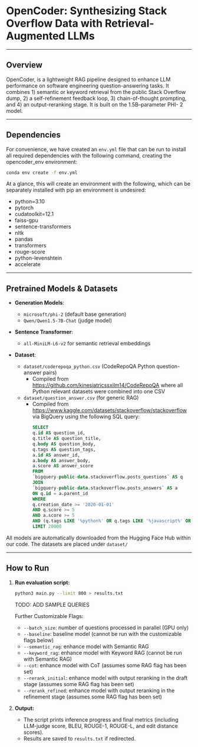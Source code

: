 # OpenCoder: Synthesizing Stack Overflow Data with Retrieval-Augmented LLMs

---

## Overview

OpenCoder, is a lightweight RAG pipeline designed to enhance LLM performance on software engineering question-answering tasks. It combines 1) semantic or keyword retrieval from the public Stack Overflow dump, 2) a self-refinement feedback loop, 3) chain-of-thought prompting, and 4) an output-reranking stage. It is built on the 1.5B–parameter PHI- 2 model.

---

## Dependencies

For convenience, we have created an `env.yml` file that can be run to install all required dependencies with the following command, creating the opencoder_env environment:

```bash
conda env create -f env.yml
```

At a glance, this will create an environment with the following, which can be separately installed with pip an environment is undesired:
* python=3.10
* pytorch
* cudatoolkit=12.1
* faiss-gpu
* sentence-transformers
* nltk
* pandas
* transformers
* rouge-score
* python-levenshtein
* accelerate

---

## Pretrained Models & Datasets

* **Generation Models**:

  * `microsoft/phi-2` (default base generation)
  * `Qwen/Qwen1.5-7B-Chat` (judge model)
* **Sentence Transformer**:

  * `all-MiniLM-L6-v2` for semantic retrieval embeddings
* **Dataset**:

  * `dataset/coderepoqa_python.csv` (CodeRepoQA Python question-answer pairs)
    * Compiled from https://github.com/kinesiatricssxilm14/CodeRepoQA where all Python relevant datasets were combined into one CSV
  * `dataset/question_answer.csv` (for generic RAG)
    * Compiled from https://www.kaggle.com/datasets/stackoverflow/stackoverflow via BigQuery using the following SQL query:
        ```sql
        SELECT
        q.id AS question_id,
        q.title AS question_title,
        q.body AS question_body,
        q.tags AS question_tags,
        a.id AS answer_id,
        a.body AS answer_body,
        a.score AS answer_score
        FROM
        `bigquery-public-data.stackoverflow.posts_questions` AS q
        JOIN
        `bigquery-public-data.stackoverflow.posts_answers` AS a
        ON q.id = a.parent_id
        WHERE
        q.creation_date >= '2020-01-01'
        AND q.score >= 5
        AND a.score >= 5
        AND (q.tags LIKE '%python%' OR q.tags LIKE '%javascript%' OR q.tags LIKE '%java%')
        LIMIT 20000
        ```

All models are automatically downloaded from the Hugging Face Hub within our code. The datasets are placed under `dataset/`

---

## How to Run

1. **Run evaluation script:**

   ```bash
   python3 main.py --limit 800 > results.txt
   ```

   TODO: ADD SAMPLE QUERIES

   Further Customizable Flags:
   * `--batch_size`: number of questions processed in parallel (GPU only)
   * `--baseline`: baseline model (cannot be run with the customizable flags below)
   * `--semantic_rag`: enhance model with Semantic RAG
   * `--keyword_rag`: enhance model with Keyword RAG (cannot be run with Semantic RAG)
   * `--cot`: enhance model with CoT (assumes some RAG flag has been set)
   * `--rerank_initial`: enhance model with output reranking in the draft stage (assumes some RAG flag has been set)
   * `--rerank_refined`: enhance model with output reranking in the refinement stage (assumes some RAG flag has been set)

2. **Output:**
   * The script prints inference progress and final metrics (including LLM-judge score, BLEU, ROUGE-1, ROUGE-L, and edit distance scores).
   * Results are saved to `results.txt` if redirected.




